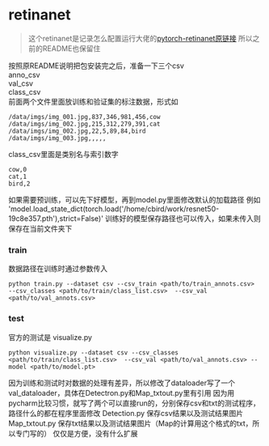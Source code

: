 # retinanet

> 这个retinanet是记录怎么配置运行大佬的[pytorch-retinanet原链接](https://github.com/yhenon/pytorch-retinanet) 所以之前的README也保留住

按照原README说明把包安装完之后，准备一下三个csv  
anno_csv  
val_csv  
class_csv  
前面两个文件里面放训练和验证集的标注数据，形式如  

	/data/imgs/img_001.jpg,837,346,981,456,cow
	/data/imgs/img_002.jpg,215,312,279,391,cat
	/data/imgs/img_002.jpg,22,5,89,84,bird
	/data/imgs/img_003.jpg,,,,,


class_csv里面是类别名与索引数字  

	cow,0
	cat,1
	bird,2

  
如果需要预训练，可以先下好模型，再到model.py里面修改默认的加载路径
例如
'model.load_state_dict(torch.load('/home/cbird/work/resnet50-19c8e357.pth'),strict=False)'
训练好的模型保存路径也可以传入，如果未传入则保存在当前文件夹下

### train
数据路径在训练时通过参数传入

	python train.py --dataset csv --csv_train <path/to/train_annots.csv>  --csv_classes <path/to/train/class_list.csv>  --csv_val <path/to/val_annots.csv>


### test
官方的测试是 visualize.py

	python visualize.py --dataset csv --csv_classes <path/to/train/class_list.csv>  --csv_val <path/to/val_annots.csv> --model <path/to/model.pt>


因为训练和测试时对数据的处理有差异，所以修改了dataloader写了一个val_dataloader，具体在Detectron.py和Map_txtout.py里有引用
因为用pycharm比较习惯，就写了两个可以直接run的，分别保存csv和txt的测试程序，路径什么的都在程序里面修改
Detection.py   保存csv结果以及测试结果图片
Map_txtout.py  保存txt结果以及测试结果图片（Map的计算用这个格式的txt，所以专门写的）
仅仅是方便，没有什么扩展
